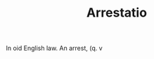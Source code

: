 ---
title: Arrestatio
letter: A
permalink: "/definitions/arrestatio.html"
body: In oid English law. An arrest, (q. v
published_at: '2018-07-07'
layout: post
---